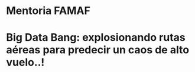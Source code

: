# Mentoria FAMAF

# Big Data Bang: explosionando rutas aéreas para predecir un caos de alto vuelo..! 
